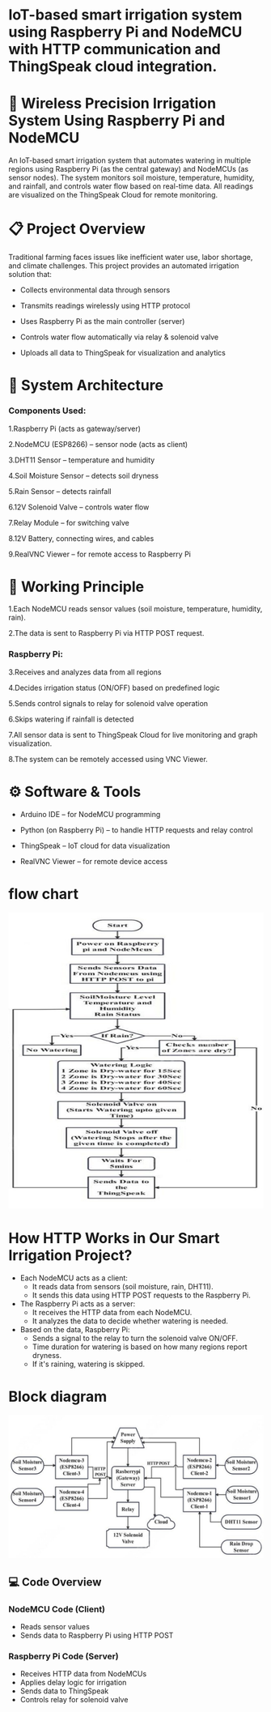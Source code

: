 # IoT-based smart irrigation system using Raspberry Pi and NodeMCU with HTTP communication and ThingSpeak cloud integration.
# 🌱 Wireless Precision Irrigation System Using Raspberry Pi and NodeMCU

An IoT-based smart irrigation system that automates watering in multiple regions using Raspberry Pi (as the central gateway) and NodeMCUs (as sensor nodes). The system monitors soil moisture, temperature, humidity, and rainfall, and controls water flow based on real-time data. All readings are visualized on the ThingSpeak Cloud for remote monitoring.

# 📋 Project Overview

Traditional farming faces issues like inefficient water use, labor shortage, and climate challenges.
This project provides an automated irrigation solution that:

- Collects environmental data through sensors

- Transmits readings wirelessly using HTTP protocol

- Uses Raspberry Pi as the main controller (server)

- Controls water flow automatically via relay & solenoid valve

- Uploads all data to ThingSpeak for visualization and analytics

# 🧠 System Architecture
### Components Used:

1.Raspberry Pi (acts as gateway/server)

2.NodeMCU (ESP8266) – sensor node (acts as client)

3.DHT11 Sensor – temperature and humidity

4.Soil Moisture Sensor – detects soil dryness

5.Rain Sensor – detects rainfall

6.12V Solenoid Valve – controls water flow

7.Relay Module – for switching valve

8.12V Battery, connecting wires, and cables

9.RealVNC Viewer – for remote access to Raspberry Pi

# 🔗 Working Principle

1.Each NodeMCU reads sensor values (soil moisture, temperature, humidity, rain).

2.The data is sent to Raspberry Pi via HTTP POST request.

### Raspberry Pi:

3.Receives and analyzes data from all regions

4.Decides irrigation status (ON/OFF) based on predefined logic

5.Sends control signals to relay for solenoid valve operation

6.Skips watering if rainfall is detected

7.All sensor data is sent to ThingSpeak Cloud for live monitoring and graph visualization.

8.The system can be remotely accessed using VNC Viewer.

# ⚙️ Software & Tools

- Arduino IDE – for NodeMCU programming

- Python (on Raspberry Pi) – to handle HTTP requests and relay control

- ThingSpeak – IoT cloud for data visualization

- RealVNC Viewer – for remote device access

# flow chart
![image alt](https://github.com/SatishBabuKukkapalli/wireless-precision-irrigation-system/blob/086e42737907e387193919f5cc1a63347c44a978/fc.jpg)

# How HTTP Works in Our Smart Irrigation Project?
- Each NodeMCU acts as a client:
  - It reads data from sensors (soil moisture, rain, DHT11).
  - It sends this data using HTTP POST requests to the Raspberry Pi.
- The Raspberry Pi acts as a server:
  - It receives the HTTP data from each NodeMCU.
  - It analyzes the data to decide whether watering is needed.
- Based on the data, Raspberry Pi:
  - Sends a signal to the relay to turn the solenoid valve ON/OFF.
  - Time duration for watering is based on how many regions report dryness.
  - If it's raining, watering is skipped.

# Block diagram
![image alt](https://github.com/SatishBabuKukkapalli/wireless-precision-irrigation-system/blob/c15397e994567fa85ce03bf4769a1e80be0399e7/proposed%20system.jpg)

## 💻 Code Overview

### NodeMCU Code (Client)
- Reads sensor values
- Sends data to Raspberry Pi using HTTP POST

### Raspberry Pi Code (Server)
- Receives HTTP data from NodeMCUs
- Applies delay logic for irrigation
- Sends data to ThingSpeak
- Controls relay for solenoid valve
